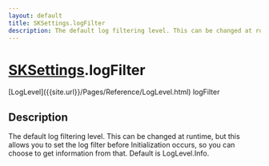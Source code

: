 ```yaml
---
layout: default
title: SKSettings.logFilter
description: The default log filtering level. This can be changed at runtime, but this allows you to set the log filter before Initialization occurs, so you can choose to get information from that. Default is LogLevel.Info.
---
```

# [SKSettings]({{site.url}}/Pages/Reference/SKSettings.html).logFilter

<div class='signature' markdown='1'>
[LogLevel]({{site.url}}/Pages/Reference/LogLevel.html) logFilter
</div>

## Description
The default log filtering level. This can be changed at
runtime, but this allows you to set the log filter before
Initialization occurs, so you can choose to get information from
that. Default is LogLevel.Info.

